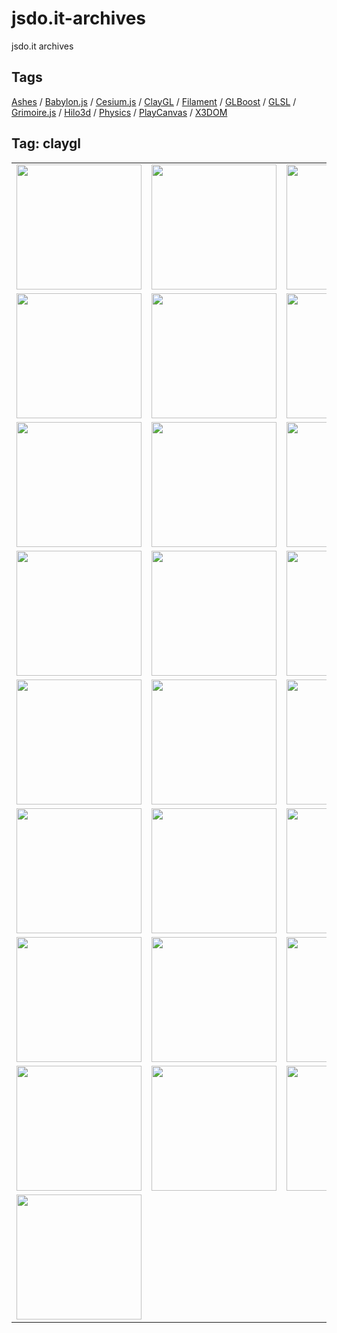 # jsdo.it-archives
jsdo.it archives

## Tags

[Ashes](../ashes) / [Babylon.js](../babylon.js) / [Cesium.js](../cesium.js) / [ClayGL](../claygl) / [Filament](../filament) / [GLBoost](../glboost) / [GLSL](../glsl) / [Grimoire.js](../grimoire.js) / [Hilo3d](../hilo3d) / [Physics](../physics) / [PlayCanvas](../playcanvas) / [X3DOM](../x3dom)

## Tag: claygl

<table>
<tr>
<td><a href="https://cx20.github.io/jsdo.it-archives/cx20/WltV" alt="[WebGL] ClayGL を試してみるテスト（組み込み関数編）"><img src="https://cx20.github.io/jsdo.it-archives/screenshot/WltV.jpg" width="200" height="200"></a></td>
<td><a href="https://cx20.github.io/jsdo.it-archives/cx20/6Cd9" alt="[WebGL] ClayGL を試してみるテスト（組み込み関数編）（その２）"><img src="https://cx20.github.io/jsdo.it-archives/screenshot/6Cd9.jpg" width="200" height="200"></a></td>
<td><a href="https://cx20.github.io/jsdo.it-archives/cx20/czeo" alt="[WebGL] ClayGL を試してみるテスト（組み込み関数編）（その３）"><img src="https://cx20.github.io/jsdo.it-archives/screenshot/czeo.jpg" width="200" height="200"></a></td>
<td><a href="https://cx20.github.io/jsdo.it-archives/cx20/g28w" alt="[WebGL] ClayGL を試してみるテスト（組み込み関数編）（その４）"><img src="https://cx20.github.io/jsdo.it-archives/screenshot/g28w.jpg" width="200" height="200"></a></td>
</tr>
<tr>
<td><a href="https://cx20.github.io/jsdo.it-archives/cx20/8NE5" alt="[WebGL] ClayGL で glTF 2.0 モデルを表示してみるテスト"><img src="https://cx20.github.io/jsdo.it-archives/screenshot/8NE5.jpg" width="200" height="200"></a></td>
<td><a href="https://cx20.github.io/jsdo.it-archives/cx20/iuML" alt="[WebGL] ClayGL で glTF 2.0 モデルを表示してみるテスト（その２）"><img src="https://cx20.github.io/jsdo.it-archives/screenshot/iuML.jpg" width="200" height="200"></a></td>
<td><a href="https://cx20.github.io/jsdo.it-archives/cx20/mPEP" alt="[WebGL] ClayGL で glTF 2.0 モデルを表示してみるテスト（その３）"><img src="https://cx20.github.io/jsdo.it-archives/screenshot/mPEP.jpg" width="200" height="200"></a></td>
<td><a href="https://cx20.github.io/jsdo.it-archives/cx20/mz7B" alt="[WebGL] ClayGL で glTF 2.0 モデルを表示してみるテスト（その４）"><img src="https://cx20.github.io/jsdo.it-archives/screenshot/mz7B.jpg" width="200" height="200"></a></td>
</tr>
<tr>
<td><a href="https://cx20.github.io/jsdo.it-archives/cx20/kRiS" alt="[WebGL] ClayGL で glTF 2.0 モデルを表示してみるテスト（その５）（改）"><img src="https://cx20.github.io/jsdo.it-archives/screenshot/kRiS.jpg" width="200" height="200"></a></td>
<td><a href="https://cx20.github.io/jsdo.it-archives/cx20/4GIJ" alt="[WebGL] ClayGL で glTF 2.0 モデルを表示してみるテスト（その６）（調整中）"><img src="https://cx20.github.io/jsdo.it-archives/screenshot/4GIJ.jpg" width="200" height="200"></a></td>
<td><a href="https://cx20.github.io/jsdo.it-archives/cx20/ogoH" alt="[WebGL] ClayGL で glTF 2.0 モデルを表示してみるテスト（その７）（調整中）"><img src="https://cx20.github.io/jsdo.it-archives/screenshot/ogoH.jpg" width="200" height="200"></a></td>
<td><a href="https://cx20.github.io/jsdo.it-archives/cx20/Eblx" alt="[WebGL] ClayGL で glTF 2.0 モデルを表示してみるテスト（その８）（調整中）"><img src="https://cx20.github.io/jsdo.it-archives/screenshot/Eblx.jpg" width="200" height="200"></a></td>
</tr>
<tr>
<td><a href="https://cx20.github.io/jsdo.it-archives/cx20/QFV2" alt="[WebGL] ClayGL で glTF 2.0 モデルを表示してみるテスト（その８改）（調整中）"><img src="https://cx20.github.io/jsdo.it-archives/screenshot/QFV2.jpg" width="200" height="200"></a></td>
<td><a href="https://cx20.github.io/jsdo.it-archives/cx20/qKm5" alt="[WebGL] ClayGL で glTF 2.0 モデルを表示してみるテスト（その９）（調整中）"><img src="https://cx20.github.io/jsdo.it-archives/screenshot/qKm5.jpg" width="200" height="200"></a></td>
<td><a href="https://cx20.github.io/jsdo.it-archives/cx20/suPw" alt="[WebGL] ClayGL で glTF 2.0 モデルを表示してみるテスト（その１０）（調整中）"><img src="https://cx20.github.io/jsdo.it-archives/screenshot/suPw.jpg" width="200" height="200"></a></td>
<td><a href="https://cx20.github.io/jsdo.it-archives/cx20/6KEi" alt="[WebGL] ClayGL で glTF 2.0 モデルを表示してみるテスト（その１１）（調整中）"><img src="https://cx20.github.io/jsdo.it-archives/screenshot/6KEi.jpg" width="200" height="200"></a></td>
</tr>
<tr>
<td><a href="https://cx20.github.io/jsdo.it-archives/cx20/O0B3" alt="[WebGL] ClayGL で glTF 2.0 モデルを表示してみるテスト（その１２）（調整中）"><img src="https://cx20.github.io/jsdo.it-archives/screenshot/O0B3.jpg" width="200" height="200"></a></td>
<td><a href="https://cx20.github.io/jsdo.it-archives/cx20/aO8b" alt="[WebGL] ClayGL で glTF 2.0 モデルを表示してみるテスト（その１３）（調整中）"><img src="https://cx20.github.io/jsdo.it-archives/screenshot/aO8b.jpg" width="200" height="200"></a></td>
<td><a href="https://cx20.github.io/jsdo.it-archives/cx20/aoCy" alt="[WebGL] ClayGL で glTF 2.0 モデルを表示してみるテスト（その１４）（調整中）"><img src="https://cx20.github.io/jsdo.it-archives/screenshot/aoCy.jpg" width="200" height="200"></a></td>
<td><a href="https://cx20.github.io/jsdo.it-archives/cx20/6Hqp" alt="[WebGL] ClayGL で glTF 2.0 モデルを表示してみるテスト（その１５）（調整中）"><img src="https://cx20.github.io/jsdo.it-archives/screenshot/6Hqp.jpg" width="200" height="200"></a></td>
</tr>
<tr>
<td><a href="https://cx20.github.io/jsdo.it-archives/cx20/mgAH" alt="[WebGL] ClayGL で glTF 2.0 モデルを表示してみるテスト（その１６）（調整中）"><img src="https://cx20.github.io/jsdo.it-archives/screenshot/mgAH.jpg" width="200" height="200"></a></td>
<td><a href="https://cx20.github.io/jsdo.it-archives/cx20/OmbU" alt="[WebGL] ClayGL で glTF 2.0 モデルを表示してみるテスト（その１７）（調整中）"><img src="https://cx20.github.io/jsdo.it-archives/screenshot/OmbU.jpg" width="200" height="200"></a></td>
<td><a href="https://cx20.github.io/jsdo.it-archives/cx20/uz4JU" alt="[WebGL] ClayGL で glTF 2.0 モデルを表示してみるテスト（その１８）（調整中）"><img src="https://cx20.github.io/jsdo.it-archives/screenshot/uz4JU.jpg" width="200" height="200"></a></td>
<td><a href="https://cx20.github.io/jsdo.it-archives/cx20/6TdL" alt="[WebGL] ClayGL で glTF 2.0 モデルを表示してみるテスト（その１９）（調整中）"><img src="https://cx20.github.io/jsdo.it-archives/screenshot/6TdL.jpg" width="200" height="200"></a></td>
</tr>
<tr>
<td><a href="https://cx20.github.io/jsdo.it-archives/cx20/gc8z" alt="[WebGL] ClayGL で glTF 2.0 モデルを表示してみるテスト（その２０）（調整中）"><img src="https://cx20.github.io/jsdo.it-archives/screenshot/gc8z.jpg" width="200" height="200"></a></td>
<td><a href="https://cx20.github.io/jsdo.it-archives/cx20/umMC" alt="[WebGL] ClayGL で glTF 2.0 モデルを表示してみるテスト（その２１）（調整中）"><img src="https://cx20.github.io/jsdo.it-archives/screenshot/umMC.jpg" width="200" height="200"></a></td>
<td><a href="https://cx20.github.io/jsdo.it-archives/cx20/0m2zh" alt="[WebGL] ClayGL で glTF 2.0 モデルを表示してみるテスト（その２２）（調整中）"><img src="https://cx20.github.io/jsdo.it-archives/screenshot/0m2zh.jpg" width="200" height="200"></a></td>
<td><a href="https://cx20.github.io/jsdo.it-archives/cx20/OReR" alt="[WebGL] ClayGL で PBR を試してみるテスト（glTF編）（調整中）"><img src="https://cx20.github.io/jsdo.it-archives/screenshot/OReR.jpg" width="200" height="200"></a></td>
</tr>
<tr>
<td><a href="https://cx20.github.io/jsdo.it-archives/cx20/2iFI" alt="[WebGL] ClayGL + Oimo.js を試してみるテスト"><img src="https://cx20.github.io/jsdo.it-archives/screenshot/2iFI.jpg" width="200" height="200"></a></td>
<td><a href="https://cx20.github.io/jsdo.it-archives/cx20/MFVk" alt="[WebGL] ClayGL + Oimo.js でドット絵を落下させてみるテスト"><img src="https://cx20.github.io/jsdo.it-archives/screenshot/MFVk.jpg" width="200" height="200"></a></td>
<td><a href="https://cx20.github.io/jsdo.it-archives/cx20/qHti" alt="[WebGL] ClayGL + Oimo.js でドミノっぽくドット絵を作るテスト"><img src="https://cx20.github.io/jsdo.it-archives/screenshot/qHti.jpg" width="200" height="200"></a></td>
<td><a href="https://cx20.github.io/jsdo.it-archives/cx20/0HniI" alt="[WebGL] ClayGL + Oimo.js でサッカーボールを落下させてみるテスト"><img src="https://cx20.github.io/jsdo.it-archives/screenshot/0HniI.jpg" width="200" height="200"></a></td>
</tr>
<tr>
<td><a href="https://cx20.github.io/jsdo.it-archives/cx20/GfTd" alt="[WebGL] ClayGL + Oimo.js で箱にボールを入れてみるテスト"><img src="https://cx20.github.io/jsdo.it-archives/screenshot/GfTd.jpg" width="200" height="200"></a></td>
<td></td>
<td></td>
<td></td>
</tr>
</table>
